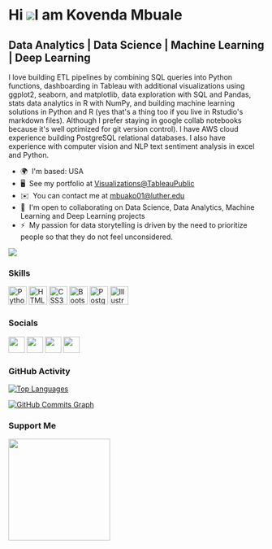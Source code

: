 Hi ![](https://user-images.githubusercontent.com/18350557/176309783-0785949b-9127-417c-8b55-ab5a4333674e.gif)I am Kovenda Mbuale
======================================================================================================================================

Data Analytics | Data Science | Machine Learning | Deep Learning
----------------------------------------------------------------

I love building ETL pipelines by combining SQL queries into Python functions, dashboarding in Tableau with additional visualizations using ggplot2, seaborn, and matplotlib, data exploration with SQL and Pandas, stats data analytics in R with NumPy, and building machine learning solutions in Python and R (yes that's a thing too if you live in Rstudio's markdown files). Although I prefer staying in google collab notebooks because it's well optimized for git version control). I have AWS cloud experience building PostgreSQL relational databases. I also have experience with computer vision and NLP text sentiment analysis in excel and Python.

* 🌍  I'm based: USA
* 🖥️  See my portfolio at [Visualizations@TableauPublic](http://public.tableau.com/app/profile/kovenda)
* ✉️  You can contact me at [mbuako01@luther.edu](mailto:mbuako01@luther.edu)
* 🤝  I'm open to collaborating on Data Science, Data Analytics, Machine Learning and Deep Learning projects
* ⚡  My passion for data storytelling is driven by the need to prioritize people so that they do not feel unconsidered.

<a href="https://www.github.com/kovenda" target="_blank" rel="noreferrer"><img
src="https://img.shields.io/github/followers/kovenda?logo=github&style=for-the-badge&color=0891b2&labelColor=1c1917" /></a>

### Skills

<p align="left">
<a href="https://www.python.org/" target="_blank" rel="noreferrer"><img src="https://raw.githubusercontent.com/danielcranney/readme-generator/main/public/icons/skills/python-colored.svg" width="36" height="36" alt="Python" /></a>
<a href="https://developer.mozilla.org/en-US/docs/Glossary/HTML5" target="_blank" rel="noreferrer"><img src="https://raw.githubusercontent.com/danielcranney/readme-generator/main/public/icons/skills/html5-colored.svg" width="36" height="36" alt="HTML5" /></a>
<a href="https://www.w3.org/TR/CSS/#css" target="_blank" rel="noreferrer"><img src="https://raw.githubusercontent.com/danielcranney/readme-generator/main/public/icons/skills/css3-colored.svg" width="36" height="36" alt="CSS3" /></a>
<a href="https://getbootstrap.com/" target="_blank" rel="noreferrer"><img src="https://raw.githubusercontent.com/danielcranney/readme-generator/main/public/icons/skills/bootstrap-colored.svg" width="36" height="36" alt="Bootstrap" /></a>
<a href="https://www.postgresql.org/" target="_blank" rel="noreferrer"><img src="https://raw.githubusercontent.com/danielcranney/readme-generator/main/public/icons/skills/postgresql-colored.svg" width="36" height="36" alt="PostgreSQL" /></a>
<a href="adobe.com/uk/products/illustrator.html" target="_blank" rel="noreferrer"><img src="https://raw.githubusercontent.com/danielcranney/readme-generator/main/public/icons/skills/illustrator-colored.svg" width="36" height="36" alt="Illustrator" /></a>
</p>


### Socials

<p align="left"> <a href="https://www.github.com/kovenda" target="_blank" rel="noreferrer"><img src="https://raw.githubusercontent.com/danielcranney/readme-generator/main/public/icons/socials/github.svg" width="32" height="32" /></a> <a href="https://www.linkedin.com/in/kovenda-mbuale-b05453139" target="_blank" rel="noreferrer"><img src="https://raw.githubusercontent.com/danielcranney/readme-generator/main/public/icons/socials/linkedin.svg" width="32" height="32" /></a> <a href="http://www.medium.com/kovenda" target="_blank" rel="noreferrer"><img src="https://raw.githubusercontent.com/danielcranney/readme-generator/main/public/icons/socials/medium.svg" width="32" height="32" /></a> <a href="https://www.stackoverflow.com/users/19537547/kovenda-mbuale" target="_blank" rel="noreferrer"><img src="https://raw.githubusercontent.com/danielcranney/readme-generator/main/public/icons/socials/stackoverflow.svg" width="32" height="32" /></a></p>

### GitHub Activity

<a href="https://github.com/kovenda" align="left"><img src="https://github-readme-stats.vercel.app/api/top-langs/?username=kovenda&langs_count=10&title_color=0891b2&text_color=ffffff&icon_color=0891b2&bg_color=1c1917&hide_border=true&locale=en&custom_title=Top%20%Languages" alt="Top Languages" /></a>

<a href="http://www.github.com/kovenda"><img src="https://activity-graph.herokuapp.com/graph?username=kovenda&bg_color=1c1917&color=ffffff&line=0891b2&point=ffffff&area_color=1c1917&area=true&hide_border=true&custom_title=GitHub%20Commits%20Graph" alt="GitHub Commits Graph" /></a>

### Support Me

<a href="https://www.buymeacoffee.com/kovendaMBUALE"><img src="https://cdn.buymeacoffee.com/buttons/v2/default-yellow.png" width="200" /></a>
